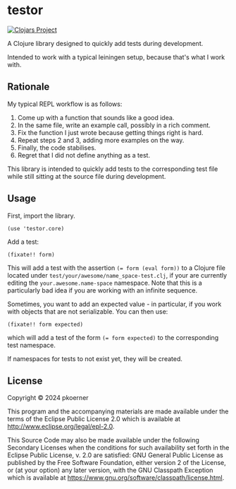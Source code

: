 # testor

[![Clojars Project](https://img.shields.io/clojars/v/org.clojars.pkoerner/testor.svg)](https://clojars.org/org.clojars.pkoerner/testor)

A Clojure library designed to quickly add tests during development.

Intended to work with a typical leiningen setup, because that's what I work with.

## Rationale

My typical REPL workflow is as follows:

1. Come up with a function that sounds like a good idea.
2. In the same file, write an example call, possibly in a rich comment.
3. Fix the function I just wrote because getting things right is hard.
4. Repeat steps 2 and 3, adding more examples on the way.
5. Finally, the code stabilises.
6. Regret that I did not define anything as a test.

This library is intended to quickly add tests to the corresponding test file
while still sitting at the source file during development.

## Usage

First, import the library.

```
(use 'testor.core)
```

Add a test:

```
(fixate!! form)
```

This will add a test with the assertion `(= form (eval form))` to a Clojure file located under `test/your/awesome/name_space-test.clj`,
if your are currently editing the `your.awesome.name-space` namespace.
Note that this is a particularly bad idea if you are working with an infinite sequence.

Sometimes, you want to add an expected value - in particular,
if you work with objects that are not serializable.
You can then use:

```
(fixate!! form expected)
```

which will add a test of the form `(= form expected)` to the corresponding test namespace.

If namespaces for tests to not exist yet, they will be created.

## License

Copyright © 2024 pkoerner

This program and the accompanying materials are made available under the
terms of the Eclipse Public License 2.0 which is available at
http://www.eclipse.org/legal/epl-2.0.

This Source Code may also be made available under the following Secondary
Licenses when the conditions for such availability set forth in the Eclipse
Public License, v. 2.0 are satisfied: GNU General Public License as published by
the Free Software Foundation, either version 2 of the License, or (at your
option) any later version, with the GNU Classpath Exception which is available
at https://www.gnu.org/software/classpath/license.html.

